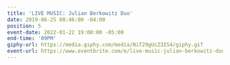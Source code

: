 ```yaml
---
title: 'LIVE MUSIC: Julian Berkowitz Duo'
date: 2019-06-25 08:46:00 -04:00
position: 5
event-date: 2022-01-22 19:00:00 -05:00
end-time: '09PM'
giphy-url: https://media.giphy.com/media/NiT29gUcZ3IS4/giphy.gif
event-url: https://www.eventbrite.com/e/live-music-julian-berkowitz-duo-tickets-223715036697
---
```


